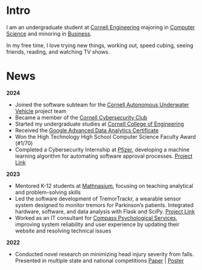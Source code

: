 # Intro

I am an undergraduate student at [Cornell Engineering](https://www.engineering.cornell.edu/) majoring in [Computer Science](https://www.cs.cornell.edu/) and minoring in [Business](https://business.cornell.edu/programs/undergraduate/minors/business-engineers/).

In my free time, I love trying new things, working out, speed cubing, seeing friends, reading, and watching TV shows.

# **News**

**2024**
- Joined the software subteam for the [Cornell Autonomous Underwater Vehicle](https://cuauv.org/) project team
- Became a member of the [Cornell Cybersecurity Club](https://cornellcyber.club/)
- Started my undergraduate studies at [Cornell College of Engineering](https://www.engineering.cornell.edu/)
- Received the [Google Advanced Data Analytics Certificate](https://www.coursera.org/professional-certificates/google-advanced-data-analytics)
- Won the High Technology High School Computer Science Faculty Award (#1/70)
- Completed a Cybersecurity Internship at [Pfizer](https://www.pfizer.com/), developing a machine learning algorithm for automating software approval processes. [Project Link](https://drive.google.com/file/d/1YrOROcWPSz-aJ1vd-0MpA7APIz8_jHRS/view?usp=sharing)

**2023**
- Mentored K-12 students at [Mathnasium](https://www.mathnasium.com/), focusing on teaching analytical and problem-solving skills
- Led the software development of TremorTrackr, a wearable sensor system designed to monitor tremors for Parkinson’s patients. Integrated hardware, software, and data analysis with Flask and SciPy. [Project Link](https://drive.google.com/file/d/1wY2wYA9lL9wg6kHggdBuMoolQyTB409-/view?usp=sharing)
- Worked as an IT consultant for [Compass Psychological Services](https://compasspsychnj.com/), improving system reliability and user experience by updating their website and resolving technical issues



**2022**
- Conducted novel research on minimizing head injury severity from falls. Presented in multiple state and national competitions [Paper](https://drive.google.com/file/d/1y4YNDAyWeJ02X8ZVRsGrgaTDKFc2r88H/view?usp=sharing) | [Poster](https://drive.google.com/file/d/1E__mxCfKJjP5b3twAkSi8eGrBDWYmOS3/view?usp=sharing)

